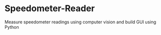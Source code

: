# Speedometer-Reader
Measure speedometer readings using computer vision and build GUI using Python 
